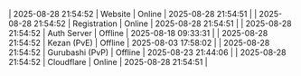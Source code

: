 | 2025-08-28 21:54:52 | Website | Online | 2025-08-28 21:54:51 |
| 2025-08-28 21:54:52 | Registration | Online | 2025-08-28 21:54:51 |
| 2025-08-28 21:54:52 | Auth Server | Offline | 2025-08-18 09:33:31 |
| 2025-08-28 21:54:52 | Kezan (PvE) | Offline | 2025-08-03 17:58:02 |
| 2025-08-28 21:54:52 | Gurubashi (PvP) | Offline | 2025-08-23 21:44:06 |
| 2025-08-28 21:54:52 | Cloudflare | Online | 2025-08-28 21:54:51 |
